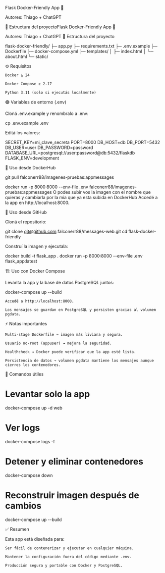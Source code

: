 Flask Docker-Friendly App 🚀








Autores: Thiago + ChatGPT

📂 Estructura del proyectoFlask Docker-Friendly App 🚀




Autores: Thiago + ChatGPT
📂 Estructura del proyecto

flask-docker-friendly/
├─ app.py
├─ requirements.txt
├─ .env.example
├─ Dockerfile
├─ docker-compose.yml
├─ templates/
│  ├─ index.html
│  └─ about.html
└─ static/

⚙️ Requisitos

    Docker ≥ 24

    Docker Compose ≥ 2.17

    Python 3.11 (solo si ejecutás localmente)

🟢 Variables de entorno (.env)

Cloná .env.example y renombralo a .env:

cp .env.example .env

Editá los valores:

SECRET_KEY=mi_clave_secreta
PORT=8000
DB_HOST=db
DB_PORT=5432
DB_USER=user
DB_PASSWORD=password
DATABASE_URL=postgresql://user:password@db:5432/flaskdb
FLASK_ENV=development

🐳 Uso desde DockerHub

 git pull falconerr88/imagenes-pruebas:appmessages

docker run -p 8000:8000 --env-file .env falconerr88/imagenes-pruebas:appmessages
O podes subir vos la imagen con el nombre que quieras y cambiarla por la mia que ya esta subida en DockerHub
    Accedé a la app en http://localhost:8000.

🐙 Uso desde GitHub

Cloná el repositorio:

git clone git@github.com:falconerr88/messages-web.git
cd flask-docker-friendly

Construí la imagen y ejecutala:

docker build -t flask_app .
docker run -p 8000:8000 --env-file .env flask_app:latest

🏗️ Uso con Docker Compose

Levanta la app y la base de datos PostgreSQL juntos:

docker-compose up --build

    Accedé a http://localhost:8000.

    Los mensajes se guardan en PostgreSQL y persisten gracias al volumen pgdata.

⚡ Notas importantes

    Multi-stage Dockerfile → imagen más liviana y segura.

    Usuario no-root (appuser) → mejora la seguridad.

    Healthcheck → Docker puede verificar que la app esté lista.

    Persistencia de datos → volumen pgdata mantiene los mensajes aunque cierres los contenedores.

📝 Comandos útiles

# Levantar solo la app
docker-compose up -d web

# Ver logs
docker-compose logs -f

# Detener y eliminar contenedores
docker-compose down

# Reconstruir imagen después de cambios
docker-compose up --build

✅ Resumen

Esta app está diseñada para:

    Ser fácil de contenerizar y ejecutar en cualquier máquina.

    Mantener la configuración fuera del código mediante .env.

    Producción segura y portable con Docker y PostgreSQL.

